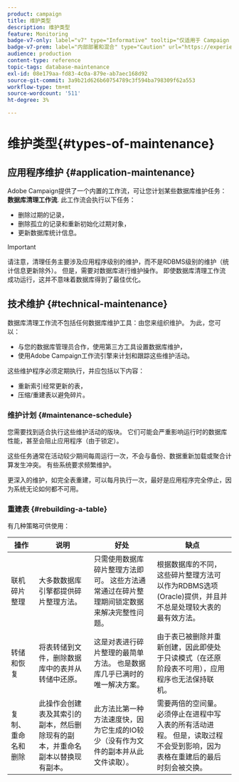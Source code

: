 ```yaml
---
product: campaign
title: 维护类型
description: 维护类型
feature: Monitoring
badge-v7-only: label="v7" type="Informative" tooltip="仅适用于 Campaign Classic v7"
badge-v7-prem: label="内部部署和混合" type="Caution" url="https://experienceleague.adobe.com/docs/campaign-classic/using/installing-campaign-classic/architecture-and-hosting-models/hosting-models-lp/hosting-models.html?lang=zh-Hans" tooltip="仅适用于内部部署和混合部署"
audience: production
content-type: reference
topic-tags: database-maintenance
exl-id: 08e179aa-fd83-4c0a-879e-ab7aec168d92
source-git-commit: 3a9b21d626b60754789c3f594ba798309f62a553
workflow-type: tm+mt
source-wordcount: '511'
ht-degree: 3%

---
```


# 维护类型{#types-of-maintenance}



## 应用程序维护 {#application-maintenance}

Adobe Campaign提供了一个内置的工作流，可让您计划某些数据库维护任务： **数据库清理工作流**. 此工作流会执行以下任务：

* 删除过期的记录，
* 删除孤立的记录和重新初始化过期对象，
* 更新数据库统计信息。

>[!IMPORTANT]
>
>请注意，清理任务主要涉及应用程序级别的维护，而不是RDBMS级别的维护（统计信息更新除外）。 但是，需要对数据库进行维护操作。 即使数据库清理工作流成功运行，这并不意味着数据库得到了最佳优化。

## 技术维护 {#technical-maintenance}

数据库清理工作流不包括任何数据库维护工具：由您来组织维护。 为此，您可以：

* 与您的数据库管理员合作，使用第三方工具设置数据库维护，
* 使用Adobe Campaign工作流引擎来计划和跟踪这些维护活动。

这些维护程序必须定期执行，并应包括以下内容：

* 重新索引经常更新的表，
* 压缩/重建表以避免碎片。

### 维护计划 {#maintenance-schedule}

您需要找到适合执行这些维护活动的版块。 它们可能会严重影响运行时的数据库性能，甚至会阻止应用程序（由于锁定）。

这些任务通常在活动较少期间每周运行一次，不会与备份、数据重新加载或聚合计算发生冲突。 有些系统要求频繁维护。

更深入的维护，如完全表重建，可以每月执行一次，最好是应用程序完全停止，因为系统无论如何都不可用。

### 重建表 {#rebuilding-a-table}

有几种策略可供使用：

<table> 
 <thead> 
  <tr> 
   <th> 操作 </th> 
   <th> 说明 </th> 
   <th> 好处 </th> 
   <th> 缺点 </th> 
  </tr> 
 </thead> 
 <tbody> 
  <tr> 
   <td> 联机碎片整理<br /> </td> 
   <td> 大多数数据库引擎都提供碎片整理方法。<br /> </td> 
   <td> 只需使用数据库碎片整理方法即可。 这些方法通常通过在碎片整理期间锁定数据来解决完整性问题。<br /> </td> 
   <td> 根据数据库的不同，这些碎片整理方法可以作为RDBMS选项(Oracle)提供，并且并不总是处理较大表的最有效方法。<br /> </td> 
  </tr> 
  <tr> 
   <td> 转储和恢复<br /> </td> 
   <td> 将表转储到文件，删除数据库中的表并从转储中还原。<br /> </td> 
   <td> 这是对表进行碎片整理的最简单方法。 也是数据库几乎已满时的唯一解决方案。<br /> </td> 
   <td> 由于表已被删除并重新创建，因此即使处于只读模式（在还原阶段表不可用），应用程序也无法保持联机。<br /> </td> 
  </tr> 
  <tr> 
   <td> 复制、重命名和删除<br /> </td> 
   <td> 此操作会创建表及其索引的副本，然后删除现有的副本，并重命名副本以替换现有副本。<br /> </td> 
   <td> 此方法比第一种方法速度快，因为它生成的IO较少（没有作为文件的副本并从此文件读取）。<br /> </td> 
   <td> 需要两倍的空间量。<br /> 必须停止在进程中写入表的所有活动进程。 但是，读取过程不会受到影响，因为表格在重建后的最后时刻会被交换。 <br /> </td> 
  </tr> 
 </tbody> 
</table>
